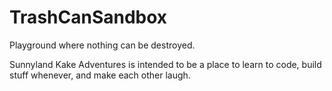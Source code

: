 # TrashCanSandbox
Playground where nothing can be destroyed.


Sunnyland Kake Adventures is intended to be a place to learn to code, build stuff whenever, and make each other laugh.
